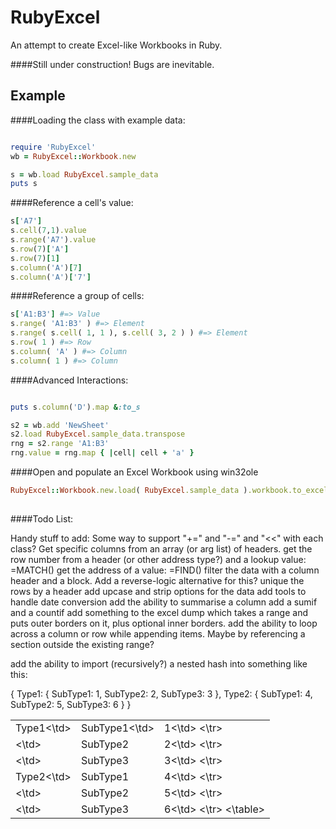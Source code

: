 RubyExcel
=========

An attempt to create Excel-like Workbooks in Ruby.

####Still under construction! Bugs are inevitable.

Example
-------
####Loading the class with example data:
```ruby

require 'RubyExcel'
wb = RubyExcel::Workbook.new

s = wb.load RubyExcel.sample_data
puts s

```

####Reference a cell's value:
```ruby
s['A7']
s.cell(7,1).value
s.range('A7').value
s.row(7)['A']
s.row(7)[1]
s.column('A')[7]
s.column('A')['7']

```
####Reference a group of cells:

```ruby
s['A1:B3'] #=> Value
s.range( 'A1:B3' ) #=> Element
s.range( s.cell( 1, 1 ), s.cell( 3, 2 ) ) #=> Element
s.row( 1 ) #=> Row
s.column( 'A' ) #=> Column
s.column( 1 ) #=> Column

```
####Advanced Interactions:
```ruby

puts s.column('D').map &:to_s

s2 = wb.add 'NewSheet'
s2.load RubyExcel.sample_data.transpose
rng = s2.range 'A1:B3'
rng.value = rng.map { |cell| cell + 'a' }

```

####Open and populate an Excel Workbook using win32ole
```ruby
RubyExcel::Workbook.new.load( RubyExcel.sample_data ).workbook.to_excel
	
```

####Todo List:

Handy stuff to add:
Some way to support "+=" and "-="  and "<<" with each class?
Get specific columns from an array (or arg list) of headers.
get the row number from a header (or other address type?) and a lookup value: =MATCH()
get the address of a value: =FIND()
filter the data with a column header and a block. Add a reverse-logic alternative for this?
unique the rows by a header
add upcase and strip options for the data
add tools to handle date conversion
add the ability to summarise a column
add a sumif and a countif
add something to the excel dump which takes a range and puts outer borders on it, plus optional inner borders.
add the ability to loop across a column or row while appending items. Maybe by referencing a section outside the existing range?

add the ability to import (recursively?) a nested hash into something like this:

{ Type1: { SubType1: 1, SubType2: 2, SubType3: 3 }, Type2: { SubType1: 4, SubType2: 5, SubType3: 6 } }
<table>
<tr>
<td>Type1<\td><td>SubType1<\td><td>1<\td>
<\tr>
<tr>
<td><\td><td>SubType2<td>2<\td>
<\tr>
<tr>
<td><\td><td>SubType3<td>3<\td>
<\tr>
<tr>
<td>Type2<\td><td>SubType1<td>4<\td>
<\tr>
<tr>
<td><\td><td>SubType2<td>5<\td>
<\tr>
<tr>
<td><\td><td>SubType3<td>6<\td>
<\tr>
<\table>